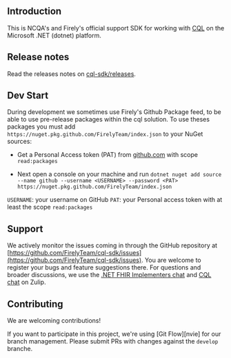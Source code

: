 
## Introduction ##
This is NCQA's and Firely's official support SDK for working with [CQL][cql-spec] on the Microsoft .NET (dotnet) platform.

## Release notes ##
Read the releases notes on [cql-sdk/releases](https://github.com/FirelyTeam/cql-sdk/releases). 

## Dev Start
During development we sometimes use Firely's Github Package feed, to be able to use pre-release packages within the cql solution. To use theses packages you must add ```https://nuget.pkg.github.com/FirelyTeam/index.json``` to your NuGet sources:

 - Get a Personal Access token (PAT) from [github.com][github-pat] with scope ```read:packages```

- Next open a console on your machine and run ```dotnet nuget add source --name github --username <USERNAME> --password <PAT> https://nuget.pkg.github.com/FirelyTeam/index.json```

```USERNAME```: your username on GitHub
```PAT```: your Personal access token with at least the scope ```read:packages```



## Support 
We actively monitor the issues coming in through the GitHub repository at [https://github.com/FirelyTeam/cql-sdk/issues](https://github.com/FirelyTeam/cql-sdk/issues). You are welcome to register your bugs and feature suggestions there. For questions and broader discussions, we use the [.NET FHIR Implementers chat][netsdk-zulip] and [CQL chat][cql-spec] on Zulip.

## Contributing ##
We are welcoming contributions!

If you want to participate in this project, we're using [Git Flow][nvie] for our branch management. Please submit PRs with changes against the `develop` branche.


[cql-spec]: https://cql.hl7.org/
[netsdk-zulip]: https://chat.fhir.org/#narrow/stream/dotnet
[cql-zulip]: https://chat.fhir.org/#narrow/stream/179220-cql
[github-pat]: https://github.com/settings/apps
